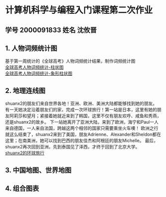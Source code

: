 # 计算机科学与编程入门课程第二次作业
## 学号 2000091833 姓名 沈攸晋  
## 1. 人物词频统计图
基于第一周统计的《全球高考》人物词频统计结果，制作词频统计图  
[全球高考人物词频统计-柱状图](https://shuanx2.github.io/name_count_bar.html)  
[全球高考人物词频统计-象形柱状图](https://shuanx2.github.io/name_count_pictorialbar.html)
## 2. 地理连线图
shuanx2的朋友们来自世界各地！亚洲、欧洲、美洲大陆都能够找到她的朋友。有一天她决定沿着朋友们的家，完成一次环球旅行！第一站是日本，这里有她的朋友阿莉莎和望月；紧接着她就近来到了韩国，这里不仅有朋友欢呼、咸鱼和秀燕，还是shuanx2的故乡。  下一站她离开了亚洲大陆，来到了欧洲，海宁和Paul一人来自德国，一人来自法国，跨越这两个相邻的国家只需要乘坐火车噢！  欧洲之行就这么结束了，shuanx2来到了美国，朋友Adrienne、Alexander和Sheldon都在这里；在南美洲，她可以找到巴西的朋友佳杰和阿根廷的朋友Michelle。  最后，shuanx2再次回到亚洲，先到泰国见了泽西，才终于回到了北京大学。  
[shuanx2的环球旅行](https://shuanx2.github.io/worldtravel.html)
## 3. 中国地图、世界地图
## 4. 组合图表
